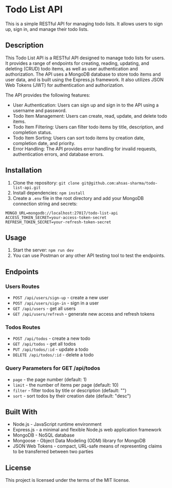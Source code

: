 # Todo List API

This is a simple RESTful API for managing todo lists. It allows users to sign up, sign in, and manage their todo lists.

## Description

This Todo List API is a RESTful API designed to manage todo lists for users. It provides a range of endpoints for creating, reading, updating, and deleting (CRUD) todo items, as well as user authentication and authorization.
The API uses a MongoDB database to store todo items and user data, and is built using the Express.js framework. It also utilizes JSON Web Tokens (JWT) for authentication and authorization. 

The API provides the following features:

- User Authentication: Users can sign up and sign in to the API using a username and password.
- Todo Item Management: Users can create, read, update, and delete todo items.
- Todo Item Filtering: Users can filter todo items by title, description, and completion status.
- Todo Item Sorting: Users can sort todo items by creation date, completion date, and priority.
- Error Handling: The API provides error handling for invalid requests, authentication errors, and database errors.

## Installation

1. Clone the repository: `git clone git@github.com:ahsas-sharma/todo-list-api.git`
2. Install dependencies: `npm install`
3. Create a `.env` file in the root directory and add your MongoDB connection string and secrets:

```
MONGO_URL=mongodb://localhost:27017/todo-list-api
ACCESS_TOKEN_SECRET=your-access-token-secret
REFRESH_TOKEN_SECRET=your-refresh-token-secret
```

## Usage

1. Start the server: `npm run dev`
2. You can use Postman or any other API testing tool to test the endpoints.

## Endpoints

### Users Routes

- `POST /api/users/sign-up` - create a new user
- `POST /api/users/sign-in` - sign in a user
- `GET /api/users` - get all users
- `GET /api/users/refresh` - generate new access and refresh tokens

### Todos Routes

- `POST /api/todos` - create a new todo
- `GET /api/todos` - get all todos
- `PUT /api/todos/:id` - update a todo
- `DELETE /api/todos/:id` - delete a todo

### Query Parameters for GET /api/todos

- `page` - the page number (default: 1)
- `limit` - the number of items per page (default: 10)
- `filter` - filter todos by title or description (default: "")
- `sort` - sort todos by their creation date (default: "desc")

## Built With

- Node.js - JavaScript runtime environment
- Express.js - a minimal and flexible Node.js web application framework
- MongoDB - NoSQL database
- Mongoose - Object Data Modeling (ODM) library for MongoDB
- JSON Web Tokens - compact, URL-safe means of representing claims to be transferred between two parties

## License

This project is licensed under the terms of the MIT license.
